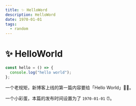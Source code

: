 ```yaml
---
title: ✨ HelloWord
description: HelloWord
date: 1970-01-01
tags:
  - random
---
```


# ✨ HelloWorld

```typescript
const hello = () => {
  console.log("hello world");
};
```

一个老规矩，新博客上线的第一篇内容要给「Hello World」🚀🙂。

一个小彩蛋，本篇的发布时间设置为了 `1970-01-01` ⏰。
